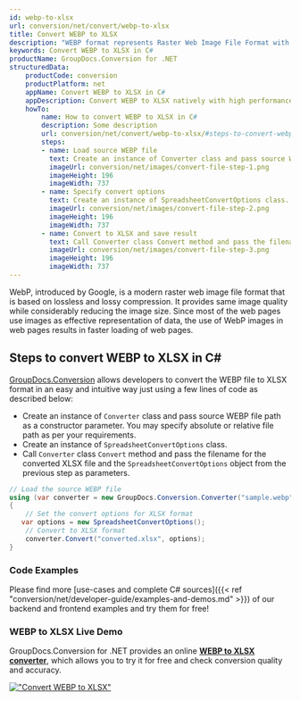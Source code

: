 ```yaml
---
id: webp-to-xlsx
url: conversion/net/convert/webp-to-xlsx
title: Convert WEBP to XLSX
description: "WEBP format represents Raster Web Image File Format with .webp extension. Learn how to convert WEBP to XLSX file programmatically in C# language using GroupDocs.Conversion for .NET library."
keywords: Convert WEBP to XLSX in C#
productName: GroupDocs.Conversion for .NET
structuredData:
    productCode: conversion
    productPlatform: net
    appName: Convert WEBP to XLSX in C#
    appDescription: Convert WEBP to XLSX natively with high performance using C# language and server side GroupDocs.Conversion for .NET APIs, without the use of any software like Microsoft or Open Office.
    howTo:
        name: How to convert WEBP to XLSX in C# 
        description: Some description
        url: conversion/net/convert/webp-to-xlsx/#steps-to-convert-webp-to-xlsx-in-c
        steps:
        - name: Load source WEBP file 
          text: Create an instance of Converter class and pass source WEBP file path as a constructor parameter. You may specify absolute or relative file path as per your requirements. 
          imageUrl: conversion/net/images/convert-file-step-1.png
          imageHeight: 196
          imageWidth: 737
        - name: Specify convert options 
          text: Create an instance of SpreadsheetConvertOptions class.
          imageUrl: conversion/net/images/convert-file-step-2.png
          imageHeight: 196
          imageWidth: 737
        - name: Convert to XLSX and save result 
          text: Call Converter class Convert method and pass the filename for the converted HTML file and the SpreadsheetConvertOptions object from the previous step as parameters.
          imageUrl: conversion/net/images/convert-file-step-3.png
          imageHeight: 196
          imageWidth: 737
---
```


WebP, introduced by Google, is a modern raster web image file format that is based on lossless and lossy compression. It provides same image quality while considerably reducing the image size. Since most of the web pages use images as effective representation of data, the use of WebP images in web pages results in faster loading of web pages.

## Steps to convert WEBP to XLSX in C#

[GroupDocs.Conversion](https://products.groupdocs.com/conversion/net) allows developers to convert the WEBP file to XLSX format in an easy and intuitive way just using a few lines of code as described below:

* Create an instance of `Converter` class and pass source WEBP file path as a constructor parameter. You may specify absolute or relative file path as per your requirements. 
* Create an instance of `SpreadsheetConvertOptions` class.
* Call `Converter` class `Convert` method and pass the filename for the converted XLSX file and the `SpreadsheetConvertOptions` object from the previous step as parameters.

```csharp
// Load the source WEBP file
using (var converter = new GroupDocs.Conversion.Converter("sample.webp"))
{
    // Set the convert options for XLSX format
   var options = new SpreadsheetConvertOptions();
    // Convert to XLSX format
    converter.Convert("converted.xlsx", options);
}
```

### Code Examples

Please find more [use-cases and complete C# sources]({{< ref "conversion/net/developer-guide/examples-and-demos.md" >}}) of our backend and frontend examples and try them for free!

### WEBP to XLSX Live Demo

GroupDocs.Conversion for .NET provides an online [**WEBP to XLSX converter**](https://products.groupdocs.app/conversion/webp-to-xlsx), which allows you to try it for free and check conversion quality and accuracy.

[!["Convert WEBP to XLSX"](conversion/net/images/convert-to-xlsx/convert-webp-to-xlsx.png)](https://products.groupdocs.app/conversion/webp-to-xlsx)